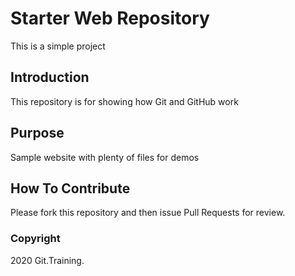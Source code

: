 # Starter Web Repository

This is a simple project

## Introduction

This repository is for showing how Git and GitHub work

## Purpose

Sample website with plenty of files for demos

## How To Contribute

Please fork this repository and then issue Pull Requests for review.

### Copyright

2020 Git.Training.